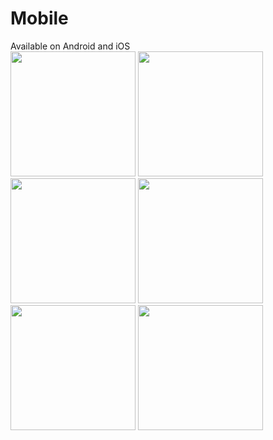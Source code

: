 # Mobile
Available on Android and iOS
<br/>
<img src="https://github.com/FERI-DEM/mobile/assets/78727019/22da7559-9f44-47b9-ba58-37d2c1ae6d09" width="200">
<img src="https://github.com/FERI-DEM/mobile/assets/78727019/2f157968-a94e-4b20-8eea-abde79b43a20" width="200">
<img src="https://github.com/FERI-DEM/mobile/assets/78727019/fe135e4c-723f-4b50-bfd1-60ad0443b586" width="200">
<img src="https://github.com/FERI-DEM/mobile/assets/78727019/0a5a5b88-734f-4daa-b68d-0a6b5739de21" width="200">
<img src="https://github.com/FERI-DEM/mobile/assets/78727019/7870ac34-8f35-44d5-b530-3e6fefd158aa" width="200">
<img src="https://github.com/FERI-DEM/mobile/assets/78727019/5ead1054-4d00-4250-98d7-ed962e3a68b2" width="200">
